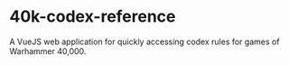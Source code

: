 # 40k-codex-reference
A VueJS web application for quickly accessing codex rules for games of Warhammer 40,000.
